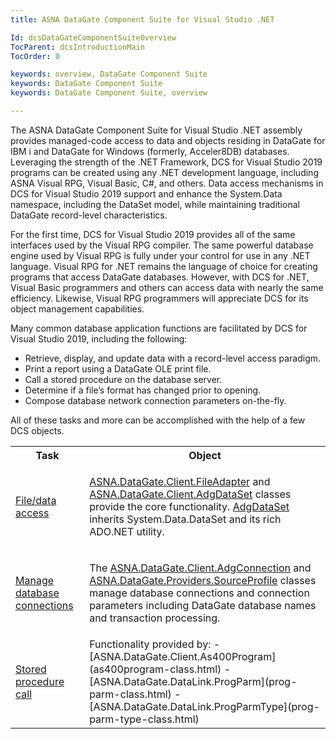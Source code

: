 ```yaml
---
title: ASNA DataGate Component Suite for Visual Studio .NET

Id: dcsDataGateComponentSuiteOverview
TocParent: dcsIntroductionMain
TocOrder: 0

keywords: overview, DataGate Component Suite
keywords: DataGate Component Suite
keywords: DataGate Component Suite, overview

---
```


The ASNA DataGate Component Suite for Visual Studio .NET assembly provides managed-code access to data and objects residing in DataGate for IBM i and DataGate for Windows (formerly, Acceler8DB) databases. Leveraging the strength of the .NET Framework, DCS for Visual Studio 2019 programs can be created using any .NET development language, including ASNA Visual RPG, Visual Basic, C#, and others. Data access mechanisms in DCS for Visual Studio 2019 support and enhance the System.Data namespace, including the DataSet model, while maintaining traditional DataGate record-level characteristics.

For the first time, DCS for Visual Studio 2019 provides all of the same interfaces used by the Visual RPG compiler. The same powerful database engine used by Visual RPG is fully under your control for use in any .NET language. Visual RPG for .NET remains the language of choice for creating programs that access DataGate databases. However, with DCS for .NET, Visual Basic programmers and others can access data with nearly the same efficiency. Likewise, Visual RPG programmers will appreciate DCS for its object management capabilities.

Many common database application functions are facilitated by DCS for Visual Studio 2019, including the following:

- Retrieve, display, and update data with a record-level access paradigm.
- Print a report using a DataGate OLE print file.
- Call a stored procedure on the database server.
- Determine if a file’s format has changed prior to opening.
- Compose database network connection parameters on-the-fly.

All of these tasks and more can be accomplished with the help of a few DCS objects.
<br />

<table class="dtTABLE" id="table3" style="border-spacing: 0px" cellspacing="0" x-use-null-cells="x-use-null-cells">
          <colgroup span="1">
            <col span="1" style="WIDTH: 20%" />
            <col span="1" style="WIDTH: 70%" />
          </colgroup>
          <tr>
            <th colspan="1" rowspan="1">
							Task
						</th>
            <th colspan="1" rowspan="1">
							Object
						</th>
          </tr>
          <tr>
            <td colspan="1" rowspan="1">

[File/data access](usingthe-file-adapter-class.html) 
</td>
            <td colspan="1" rowspan="1">

[ASNA.DataGate.Client.FileAdapter](file-adapter-class.html) and [ASNA.DataGate.Client.AdgDataSet](adg-dataset-class.html) classes provide the core functionality. [AdgDataSet](adg-dataset-class.html) inherits <span>System.Data.DataSet</span> and its rich ADO.NET utility.
</td>
          </tr>
          <tr>
            <td colspan="1" rowspan="1">

[Manage database connections ](dcsManagingDatabaseConnectionsMain.html) 
</td>
            <td colspan="1" rowspan="1">

The [ASNA.DataGate.Client.AdgConnection](adg-connection-class.html) and [ASNA.DataGate.Providers.SourceProfile](source-profile-class.html) classes manage database connections and connection parameters including DataGate database names and transaction processing.
</td>
          </tr>
          <tr>
            <td colspan="1" rowspan="1">

[Stored procedure call ](calling-stored-procedures.html) 
</td>
            <td colspan="1" rowspan="1">
							Functionality provided by:
- [ASNA.DataGate.Client.As400Program](as400program-class.html)
- [ASNA.DataGate.DataLink.ProgParm](prog-parm-class.html)
- [ASNA.DataGate.DataLink.ProgParmType](prog-parm-type-class.html)

</td>
          </tr>
</table>

<br />

